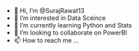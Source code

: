 - 👋 Hi, I’m @SurajRawat13
- 👀 I’m interested in Data Sceince
- 🌱 I’m currently learning Python and Stats
- 💞️ I’m looking to collaborate on PowerBI
- 📫 How to reach me ...

<!---
SurajRawat13/SurajRawat13 is a ✨ special ✨ repository because its `README.md` (this file) appears on your GitHub profile.
You can click the Preview link to take a look at your changes.
--->
